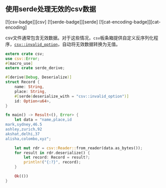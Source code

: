 ## 使用serde处理无效的csv数据

[![csv-badge]][csv] [![serde-badge]][serde] [![cat-encoding-badge]][cat-encoding]

csv文件通常包含无效数据。对于这些情况，`csv`板条箱提供自定义反序列化程序，[`csv::invalid_option`]，自动将无效数据转换为无值。

```rust
extern crate csv;
use csv::Error;
#[macro_use]
extern crate serde_derive;

#[derive(Debug, Deserialize)]
struct Record {
    name: String,
    place: String,
    #[serde(deserialize_with = "csv::invalid_option")]
    id: Option<u64>,
}

fn main() -> Result<(), Error> {
    let data = "name,place,id
mark,sydney,46.5
ashley,zurich,92
akshat,delhi,37
alisha,colombo,xyz";

    let mut rdr = csv::Reader::from_reader(data.as_bytes());
    for result in rdr.deserialize() {
        let record: Record = result?;
        println!("{:?}", record);
    }

    Ok(())
}
```

[`csv::invalid_option`]: https://docs.rs/csv/*/csv/fn.invalid_option.html
